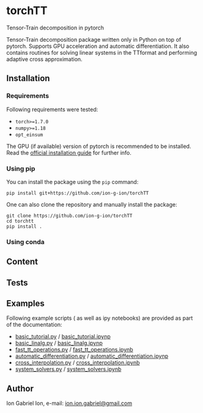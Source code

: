 # torchTT
Tensor-Train decomposition in pytorch

Tensor-Train decomposition package written only in Python on top of pytorch. Supports GPU acceleration and automatic differentiation.
It also contains routines for solving linear systems in the TTformat and performing adaptive cross approximation.


## Installation

### Requirements
Following requirements were tested:

- `torch>=1.7.0`
- `numpy>=1.18`
- `opt_einsum`

The GPU (if available) version of pytorch is recommended to be installed. Read the [official installation guide](https://pytorch.org/get-started/locally/) for further info.
### Using pip
You can install the package using the `pip` command:

```
pip install git+https://github.com/ion-g-ion/torchTT
```
One can also clone the repository and manually install the package: 

```
git clone https://github.com/ion-g-ion/torchTT
cd torchtt
pip install .
```
### Using conda



## Content


## Tests 



## Examples
Following example scripts ( as well as ipy notebooks) are provided as part of the documentation:

 * [basic_tutorial.py](examples/basic_tutorial.py) / [basic_tutorial.ipynp](examples/basic_tutorial.ipynb)
 * [basic_linalg.py](examples/basic_linalg.py) / [basic_linalg.ipynp](examples/basic_linalg.ipynb)
 * [fast_tt_operations.py](examples/fast_tt_operations.py) / [fast_tt_operations.ipynb](examples/fast_tt_operations.ipynb)
 * [automatic_differentiation.py](examples/automatic_differentiation.py) / [automatic_differentiation.ipynp](examples/automatic_differentiation.ipynb)
 * [cross_interpolation.py](examples/cross_interpolation.py) / [cross_interpolation.ipynb](examples/cross_interpolation.ipynb)
 * [system_solvers.py](examples/system_solvers.py) / [system_solvers.ipynb](examples/system_solvers.ipynb)

## Author 
Ion Gabriel Ion, e-mail: ion.ion.gabriel@gmail.com
